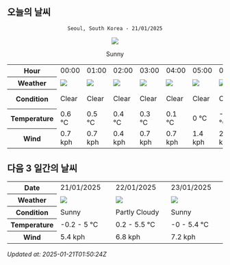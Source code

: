 ## 오늘의 날씨
<div align="center">

`Seoul, South Korea - 21/01/2025`

<img src="https://cdn.weatherapi.com/weather/64x64/day/113.png"/>

Sunny

</div>


<table>
    <tr>
        <th>Hour</th>
        <td>00:00</td><td>01:00</td><td>02:00</td><td>03:00</td><td>04:00</td><td>05:00</td><td>06:00</td><td>07:00</td><td>08:00</td><td>09:00</td><td>10:00</td><td>11:00</td><td>12:00</td><td>13:00</td><td>14:00</td><td>15:00</td><td>16:00</td><td>17:00</td><td>18:00</td><td>19:00</td><td>20:00</td><td>21:00</td><td>22:00</td><td>23:00</td>
    </tr>
    <tr>
        <th>Weather</th>
        <td><img src="https://cdn.weatherapi.com/weather/64x64/night/113.png"></img></td><td><img src="https://cdn.weatherapi.com/weather/64x64/night/113.png"></img></td><td><img src="https://cdn.weatherapi.com/weather/64x64/night/113.png"></img></td><td><img src="https://cdn.weatherapi.com/weather/64x64/night/113.png"></img></td><td><img src="https://cdn.weatherapi.com/weather/64x64/night/113.png"></img></td><td><img src="https://cdn.weatherapi.com/weather/64x64/night/113.png"></img></td><td><img src="https://cdn.weatherapi.com/weather/64x64/night/113.png"></img></td><td><img src="https://cdn.weatherapi.com/weather/64x64/night/113.png"></img></td><td><img src="https://cdn.weatherapi.com/weather/64x64/day/113.png"></img></td><td><img src="https://cdn.weatherapi.com/weather/64x64/day/113.png"></img></td><td><img src="https://cdn.weatherapi.com/weather/64x64/day/143.png"></img></td><td><img src="https://cdn.weatherapi.com/weather/64x64/day/116.png"></img></td><td><img src="https://cdn.weatherapi.com/weather/64x64/day/116.png"></img></td><td><img src="https://cdn.weatherapi.com/weather/64x64/day/122.png"></img></td><td><img src="https://cdn.weatherapi.com/weather/64x64/day/122.png"></img></td><td><img src="https://cdn.weatherapi.com/weather/64x64/day/116.png"></img></td><td><img src="https://cdn.weatherapi.com/weather/64x64/day/122.png"></img></td><td><img src="https://cdn.weatherapi.com/weather/64x64/day/113.png"></img></td><td><img src="https://cdn.weatherapi.com/weather/64x64/night/113.png"></img></td><td><img src="https://cdn.weatherapi.com/weather/64x64/night/113.png"></img></td><td><img src="https://cdn.weatherapi.com/weather/64x64/night/113.png"></img></td><td><img src="https://cdn.weatherapi.com/weather/64x64/night/113.png"></img></td><td><img src="https://cdn.weatherapi.com/weather/64x64/night/113.png"></img></td><td><img src="https://cdn.weatherapi.com/weather/64x64/night/116.png"></img></td>
    </tr>
    <tr>
        <th>Condition</th>
        <td width="200px">Clear </td><td width="200px">Clear </td><td width="200px">Clear </td><td width="200px">Clear </td><td width="200px">Clear </td><td width="200px">Clear </td><td width="200px">Clear </td><td width="200px">Clear </td><td width="200px">Sunny</td><td width="200px">Sunny</td><td width="200px">Mist</td><td width="200px">Partly Cloudy </td><td width="200px">Partly Cloudy </td><td width="200px">Overcast </td><td width="200px">Overcast </td><td width="200px">Partly Cloudy </td><td width="200px">Overcast </td><td width="200px">Sunny</td><td width="200px">Clear </td><td width="200px">Clear </td><td width="200px">Clear </td><td width="200px">Clear </td><td width="200px">Clear </td><td width="200px">Partly Cloudy </td>
    </tr>
    <tr>
        <th>Temperature</th>
        <td>0.6 °C</td><td>0.5 °C</td><td>0.4 °C</td><td>0.3 °C</td><td>0.1 °C</td><td>0 °C</td><td>-0.1 °C</td><td>-0.1 °C</td><td>-0.2 °C</td><td>0.7 °C</td><td>-1 °C</td><td>2.7 °C</td><td>3.4 °C</td><td>4.1 °C</td><td>4.5 °C</td><td>4.9 °C</td><td>5 °C</td><td>4.3 °C</td><td>2.8 °C</td><td>2.3 °C</td><td>2 °C</td><td>1.7 °C</td><td>1.4 °C</td><td>1.1 °C</td>
    </tr>
    <tr>
        <th>Wind</th>
        <td>0.7 kph</td><td>0.7 kph</td><td>0.4 kph</td><td>0.7 kph</td><td>0.7 kph</td><td>1.4 kph</td><td>2.5 kph</td><td>2.5 kph</td><td>2.9 kph</td><td>2.9 kph</td><td>3.6 kph</td><td>3.2 kph</td><td>4 kph</td><td>4.7 kph</td><td>5.4 kph</td><td>5.4 kph</td><td>4.7 kph</td><td>4.3 kph</td><td>3.2 kph</td><td>3.6 kph</td><td>2.9 kph</td><td>3.6 kph</td><td>4 kph</td><td>4.7 kph</td>
    </tr>
</table>


## 다음 3 일간의 날씨


<table>
    <tr>
        <th>Date</th>
        <td>21/01/2025</td><td>22/01/2025</td><td>23/01/2025</td>
    </tr>
    <tr>
        <th>Weather</th>
        <td><img src="https://cdn.weatherapi.com/weather/64x64/day/113.png"/></td><td><img src="https://cdn.weatherapi.com/weather/64x64/day/116.png"/></td><td><img src="https://cdn.weatherapi.com/weather/64x64/day/113.png"/></td>
    </tr>
    <tr>
        <th>Condition</th>
        <td width="200px">Sunny</td><td width="200px">Partly Cloudy </td><td width="200px">Sunny</td>
    </tr>
    <tr>
        <th>Temperature</th>
        <td>-0.2 -  5 °C</td><td>0.2 -  5.5 °C</td><td>-0 -  5.4 °C</td>
    </tr>
    <tr>
        <th>Wind</th>
        <td>5.4 kph</td><td>6.8 kph</td><td>7.2 kph</td>
    </tr>
</table>


*Updated at: 2025-01-21T01:50:24Z*
